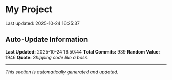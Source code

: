 # My Project


Last updated: 2025-10-24 16:25:37


















































































































































































































































































































































































































































































































































































































































































































































































































































































































































































































































































































































































































































































































































































## Auto-Update Information

**Last Updated:** 2025-10-24 16:50:44
**Total Commits:** 939
**Random Value:** 1946
**Quote:** _Shipping code like a boss._

---
_This section is automatically generated and updated._